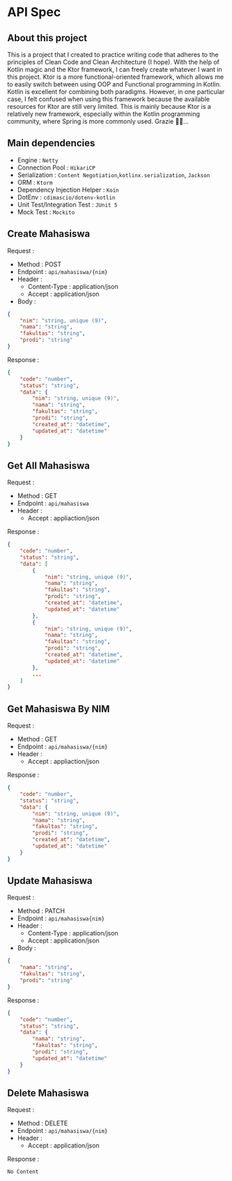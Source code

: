 # API Spec

## About this project
This is a project that I created to practice writing code that adheres to the principles of Clean Code and Clean Architecture (I hope). 
With the help of Kotlin magic and the Ktor framework, I can freely create whatever I want in this project. 
Ktor is a more functional-oriented framework, which allows me to easily switch between using OOP and Functional programming in Kotlin. 
Kotlin is excellent for combining both paradigms. However, in one particular case, I felt confused when using this framework because the available resources for Ktor are still very limited. 
This is mainly because Ktor is a relatively new framework, especially within the Kotlin programming community, where Spring is more commonly used. Grazie ✌🏻...

## Main dependencies
- Engine : `Netty`
- Connection Pool : `HikariCP`
- Serialization : `Content Negotiation`,`kotlinx.serialization`, `Jackson`
- ORM : `Ktorm`
- Dependency Injection Helper : `Koin`
- DotEnv : `cdimascio/dotenv-kotlin`
- Unit Test/Integration Test : `JUnit 5`
- Mock Test : `Mockito`

## Create Mahasiswa

Request :

-   Method : POST
-   Endpoint : `api/mahasiswa/{nim}`
-   Header :
    -   Content-Type : application/json
    -   Accept : application/json
-   Body :

```json
{
    "nim": "string, unique (9)",
    "nama": "string",
    "fakultas": "string",
    "prodi": "string"
}
```

Response :

```json
{
    "code": "number",
    "status": "string",
    "data": {
        "nim": "string, unique (9)",
        "nama": "string",
        "fakultas": "string",
        "prodi": "string",
        "created_at": "datetime",
        "updated_at": "datetime"
    }
}
```

## Get All Mahasiswa

Request :

-   Method : GET
-   Endpoint : `api/mahasiswa`
-   Header :
    -   Accept : appliaction/json

Response :

```json
{
    "code": "number",
    "status": "string",
    "data": [
        {
            "nim": "string, unique (9)",
            "nama": "string",
            "fakultas": "string",
            "prodi": "string",
            "created_at": "datetime",
            "updated_at": "datetime"
        },
        {
            "nim": "string, unique (9)",
            "nama": "string",
            "fakultas": "string",
            "prodi": "string",
            "created_at": "datetime",
            "updated_at": "datetime"
        },
        ...
    ]
}
```

## Get Mahasiswa By NIM

Request :

-   Method : GET
-   Endpoint : `api/mahasiswa/{nim}`
-   Header :
    -   Accept : appliaction/json

Response :

```json
{
    "code": "number",
    "status": "string",
    "data": {
        "nim": "string, unique (9)",
        "nama": "string",
        "fakultas": "string",
        "prodi": "string",
        "created_at": "datetime",
        "updated_at": "datetime"
    }
}
```

## Update Mahasiswa

Request :

-   Method : PATCH
-   Endpoint : `api/mahasiswa{nim}`
-   Header :
    -   Content-Type : application/json
    -   Accept : application/json
-   Body :

```json
{
    "nama": "string",
    "fakultas": "string",
    "prodi": "string"
}
```

Response :

```json
{
    "code": "number",
    "status": "string",
    "data": {
        "nama": "string",
        "fakultas": "string",
        "prodi": "string",
        "updated_at": "datetime"
    }
}
```

## Delete Mahasiswa

Request :

-   Method : DELETE
-   Endpoint : `api/mahasiswa/{nim}`
-   Header :
    -   Accept : application/json

Response :

```text
No Content
```